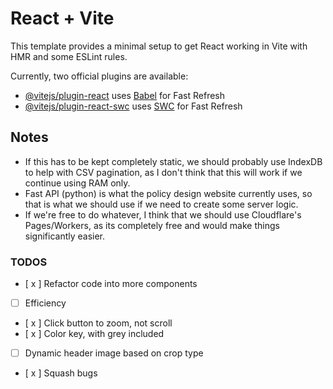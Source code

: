 # React + Vite

This template provides a minimal setup to get React working in Vite with HMR and some ESLint rules.

Currently, two official plugins are available:

- [@vitejs/plugin-react](https://github.com/vitejs/vite-plugin-react/blob/main/packages/plugin-react/README.md) uses [Babel](https://babeljs.io/) for Fast Refresh
- [@vitejs/plugin-react-swc](https://github.com/vitejs/vite-plugin-react-swc) uses [SWC](https://swc.rs/) for Fast Refresh

## Notes
* If this has to be kept completely static, we should probably use IndexDB to help with CSV pagination, as I don't think that this will work if we continue using RAM only.
* Fast API (python) is what the policy design website currently uses, so that is what we should use if we need to create some server logic. 
* If we're free to do whatever, I think that we should use Cloudflare's Pages/Workers, as its completely free and would make things significantly easier.

### TODOS
- [ x ] Refactor code into more components
- [ ] Efficiency
- [ x ] Click button to zoom, not scroll
- [ x ] Color key, with grey included
- [ ] Dynamic header image based on crop type
- [ x ] Squash bugs
